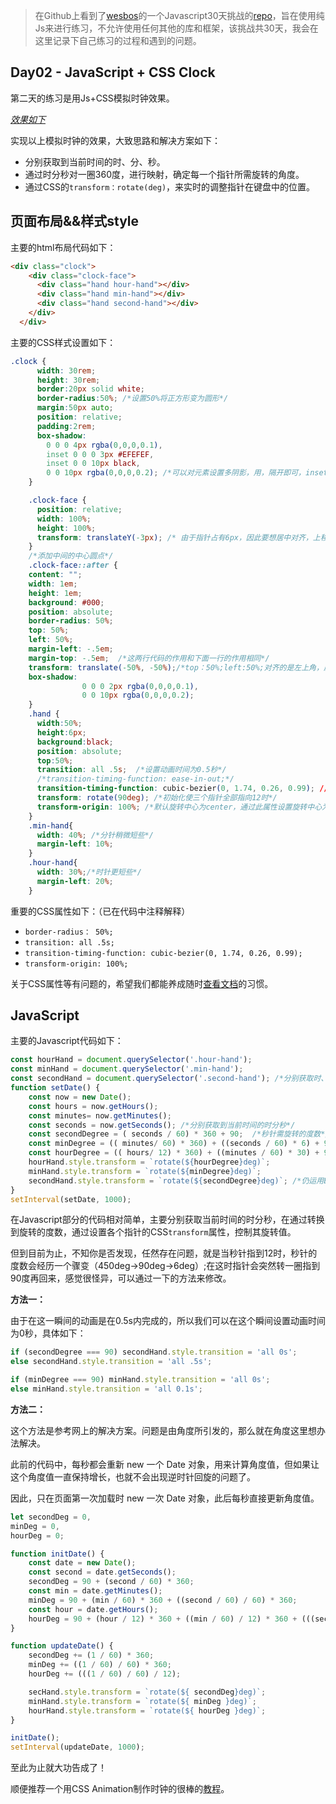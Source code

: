 > 在Github上看到了[wesbos](https://twitter.com/wesbos)的一个Javascript30天挑战的[repo](https://github.com/wesbos/JavaScript30)，旨在使用纯Js来进行练习，不允许使用任何其他的库和框架，该挑战共30天，我会在这里记录下自己练习的过程和遇到的问题。

## Day02 - JavaScript + CSS Clock

第二天的练习是用Js+CSS模拟时钟效果。

_[效果如下](http://htmlpreview.github.io/?https://github.com/winar-jin/JavaScript30-Challenge/blob/master/02%20-%20JS%20%2B%20CSS%20Clock/index.html)_

实现以上模拟时钟的效果，大致思路和解决方案如下：
* 分别获取到当前时间的时、分、秒。
* 通过时分秒对一圈360度，进行映射，确定每一个指针所需旋转的角度。
* 通过CSS的`transform：rotate(deg)`，来实时的调整指针在键盘中的位置。

## 页面布局&&样式style
主要的html布局代码如下：
```html
<div class="clock">
    <div class="clock-face">
      <div class="hand hour-hand"></div>
      <div class="hand min-hand"></div>
      <div class="hand second-hand"></div>
    </div>
  </div>
```
主要的CSS样式设置如下：
```CSS
.clock {
      width: 30rem;
      height: 30rem;
      border:20px solid white;
      border-radius:50%; /*设置50%将正方形变为圆形*/
      margin:50px auto;
      position: relative;
      padding:2rem;
      box-shadow:
        0 0 0 4px rgba(0,0,0,0.1),
        inset 0 0 0 3px #EFEFEF,
        inset 0 0 10px black,
        0 0 10px rgba(0,0,0,0.2); /*可以对元素设置多阴影，用，隔开即可，inset表示内阴影*/
    }

    .clock-face {
      position: relative;
      width: 100%;
      height: 100%;
      transform: translateY(-3px); /* 由于指针占有6px，因此要想居中对齐，上移3px */
    }
    /*添加中间的中心圆点*/
    .clock-face::after {
    content: "";
    width: 1em;
    height: 1em;
    background: #000;
    position: absolute;
    border-radius: 50%;
    top: 50%;
    left: 50%;
    margin-left: -.5em;
    margin-top: -.5em;  /*这两行代码的作用和下面一行的作用相同*/
    transform: translate(-50%, -50%);/*top：50%;left:50%;对齐的是左上角，应该在向左上移动自身尺寸的50%*/
    box-shadow:
                0 0 0 2px rgba(0,0,0,0.1),
                0 0 10px rgba(0,0,0,0.2);
    }
    .hand {
      width:50%;
      height:6px;
      background:black;
      position: absolute;
      top:50%;
      transition: all .5s;  /*设置动画时间为0.5秒*/
      /*transition-timing-function: ease-in-out;*/
      transition-timing-function: cubic-bezier(0, 1.74, 0.26, 0.99); //cubic-bezier()函数可以自定义过度时间函数
      transform: rotate(90deg); /*初始化使三个指针全部指向12时*/
      transform-origin: 100%; /*默认旋转中心为center，通过此属性设置旋转中心为最右侧，也可设置为：right*/
    }
    .min-hand{
      width: 40%; /*分针稍微短些*/
      margin-left: 10%;
    }
    .hour-hand{
      width: 30%;/*时针更短些*/
      margin-left: 20%;
    }
```
重要的CSS属性如下：（已在代码中注释解释）
* `border-radius： 50%;`
* `transition: all .5s;` 
* `transition-timing-function: cubic-bezier(0, 1.74, 0.26, 0.99);`
* `transform-origin: 100%;`

关于CSS属性等有问题的，希望我们都能养成随时[查看文档](http://www.ayqy.net/doc/css2-1/cover.html)的习惯。

## JavaScript

主要的Javascript代码如下：
```JavaScript
const hourHand = document.querySelector('.hour-hand'); 
const minHand = document.querySelector('.min-hand'); 
const secondHand = document.querySelector('.second-hand'); /*分别获取时、分、秒针*/
function setDate() {
    const now = new Date();
    const hours = now.getHours();
    const minutes= now.getMinutes();
    const seconds = now.getSeconds(); /*分别获取到当前时间的时分秒*/
    const secondDegree = ( seconds / 60) * 360 + 90;  /*秒针需旋转的度数*/
    const minDegree = (( minutes/ 60) * 360) + ((seconds / 60) * 6) + 90; /*分针需旋转的度数：当前分钟数 + 秒数在分钟的映射（如过了30秒，相当于半分钟）*/
    const hourDegree = (( hours/ 12) * 360) + ((minutes / 60) * 30) + 90; /*时针需旋转的度数：当前时数 + 分钟在小时的映射（如过了30分钟，相当于半小时）*/
    hourHand.style.transform = `rotate(${hourDegree}deg)`;
    minHand.style.transform = `rotate(${minDegree}deg)`;
    secondHand.style.transform = `rotate(${secondDegree}deg)`; /*仍运用ES6的模板字符串，分别将当前的旋转度数传入，使各指针旋转*/
}
setInterval(setDate, 1000);
```

在Javascript部分的代码相对简单，主要分别获取当前时间的时分秒，在通过转换到旋转的度数，通过设置各个指针的CSS`transform`属性，控制其旋转值。

但到目前为止，不知你是否发现，任然存在问题，就是当秒针指到12时，秒针的度数会经历一个骤变（450deg->90deg->6deg）;在这时指针会突然转一圈指到90度再回来，感觉很怪异，可以通过一下的方法来修改。

__方法一：__

由于在这一瞬间的动画是在0.5s内完成的，所以我们可以在这个瞬间设置动画时间为0秒，具体如下：
```JavaScript
if (secondDegree === 90) secondHand.style.transition = 'all 0s';
else secondHand.style.transition = 'all .5s';

if (minDegree === 90) minHand.style.transition = 'all 0s';
else minHand.style.transition = 'all 0.1s';
```
__方法二：__

这个方法是参考网上的解决方案。问题是由角度所引发的，那么就在角度这里想办法解决。

此前的代码中，每秒都会重新 new 一个 Date 对象，用来计算角度值，但如果让这个角度值一直保持增长，也就不会出现逆时针回旋的问题了。

因此，只在页面第一次加载时 new 一次 Date 对象，此后每秒直接更新角度值。

```JavaScript
let secondDeg = 0,
minDeg = 0,
hourDeg = 0;

function initDate() {
    const date = new Date();
    const second = date.getSeconds();
    secondDeg = 90 + (second / 60) * 360;
    const min = date.getMinutes();
    minDeg = 90 + (min / 60) * 360 + ((second / 60) / 60) * 360;
    const hour = date.getHours();
    hourDeg = 90 + (hour / 12) * 360 + ((min / 60) / 12) * 360 + (((second / 60) / 60) / 12) * 360;
}

function updateDate() {
    secondDeg += (1 / 60) * 360;
    minDeg += ((1 / 60) / 60) * 360;
    hourDeg += (((1 / 60) / 60) / 12);

    secHand.style.transform = `rotate(${ secondDeg}deg)`;
    minHand.style.transform = `rotate(${ minDeg }deg)`;
    hourHand.style.transform = `rotate(${ hourDeg }deg)`;
}

initDate();
setInterval(updateDate, 1000);
```
至此为止就大功告成了！

顺便推荐一个用CSS Animation制作时钟的很棒的[教程](https://cssanimation.rocks/clocks/)。